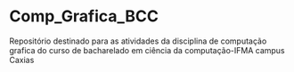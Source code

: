 # Comp_Grafica_BCC

Repositório destinado para as atividades da disciplina de computação grafica do curso de bacharelado em ciência da computação-IFMA campus Caxias
